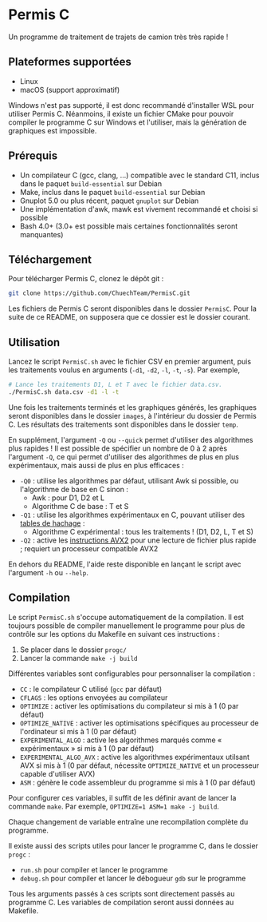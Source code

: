 # Permis C
Un programme de traitement de trajets de camion très très rapide !

## Plateformes supportées
- Linux
- macOS (support approximatif)

Windows n'est pas supporté, il est donc recommandé d'installer WSL pour utiliser Permis C. 
Néanmoins, il existe un fichier CMake pour pouvoir compiler le programme C sur Windows et l'utiliser, mais la génération
de graphiques est impossible.

## Prérequis
- Un compilateur C (gcc, clang, ...) compatible avec le standard C11, inclus dans le paquet `build-essential` sur Debian
- Make, inclus dans le paquet `build-essential` sur Debian
- Gnuplot 5.0 ou plus récent, paquet `gnuplot` sur Debian
- Une implémentation d'awk, mawk est vivement recommandé et choisi si possible
- Bash 4.0+ (3.0+ est possible mais certaines fonctionnalités seront manquantes)

## Téléchargement
Pour télécharger Permis C, clonez le dépôt git :
```bash
git clone https://github.com/ChuechTeam/PermisC.git
```

Les fichiers de Permis C seront disponibles dans le dossier `PermisC`. 
Pour la suite de ce README, on supposera que ce dossier est le dossier courant.

## Utilisation

Lancez le script `PermisC.sh` avec le fichier CSV en premier argument, 
puis les traitements voulus en arguments (`-d1`, `-d2`, `-l`, `-t`, `-s`). Par exemple,

```bash
# Lance les traitements D1, L et T avec le fichier data.csv.
./PermisC.sh data.csv -d1 -l -t
```

Une fois les traitements terminés et les graphiques générés, les graphiques seront disponibles dans le dossier `images`, 
à l'intérieur du dossier de Permis C. Les résultats des traitements sont disponibles dans le dossier `temp`.

En supplément, l'argument `-Q` ou `--quick` permet d'utiliser des algorithmes plus rapides ! Il est possible de spécifier
un nombre de 0 à 2 après l'argument `-Q`, ce qui permet d'utiliser des algorithmes de plus en plus expérimentaux, 
mais aussi de plus en plus efficaces :

- `-Q0` : utilise les algorithmes par défaut, utilisant Awk si possible, ou l'algorithme de base en C sinon :
  - Awk : pour D1, D2 et L
  - Algorithme C de base : T et S
- `-Q1` : utilise les algorithmes expérimentaux en C, pouvant utiliser des [tables de hachage](https://fr.wikipedia.org/wiki/Table_de_hachage) :
  - Algorithme C expérimental : tous les traitements ! (D1, D2, L, T et S)
- `-Q2` : active les [instructions AVX2](https://fr.wikipedia.org/wiki/Advanced_Vector_Extensions)
pour une lecture de fichier plus rapide ; requiert un processeur compatible AVX2

En dehors du README, l'aide reste disponible en lançant le script avec l'argument `-h` ou `--help`.

## Compilation

Le script `PermisC.sh` s'occupe automatiquement de la compilation. Il est
toujours possible de compiler manuellement le programme pour plus de contrôle sur les options du Makefile en suivant
ces instructions :

1. Se placer dans le dossier `progc/`
2. Lancer la commande `make -j build`

Différentes variables sont configurables pour personnaliser la compilation :
- `CC` : le compilateur C utilisé (`gcc` par défaut)
- `CFLAGS` : les options envoyées au compilateur
- `OPTIMIZE` : activer les optimisations du compilateur si mis à 1 (0 par défaut)
- `OPTIMIZE_NATIVE` : activer les optimisations spécifiques au processeur de l'ordinateur si mis à 1 (0 par défaut)
- `EXPERIMENTAL_ALGO` : active les algorithmes marqués comme « expérimentaux » si mis à 1 (0 par défaut)
- `EXPERIMENTAL_ALGO_AVX` : active les algorithmes expérimentaux utilsant AVX si mis à 1 
(0 par défaut, nécessite `OPTIMIZE_NATIVE` et un processeur capable d'utiliser AVX)
- `ASM` : génère le code assembleur du programme si mis à 1 (0 par défaut)

Pour configurer ces variables, il suffit de les définir avant de lancer la commande `make`.
Par exemple, `OPTIMIZE=1 ASM=1 make -j build`.

Chaque changement de variable entraîne une recompilation complète du programme.

Il existe aussi des scripts utiles pour lancer le programme C, dans le dossier `progc` : 
- `run.sh` pour compiler et lancer le programme
- `debug.sh` pour compiler et lancer le débogueur `gdb` sur le programme

Tous les arguments passés à ces scripts sont directement passés au programme C. 
Les variables de compilation seront aussi données au Makefile.